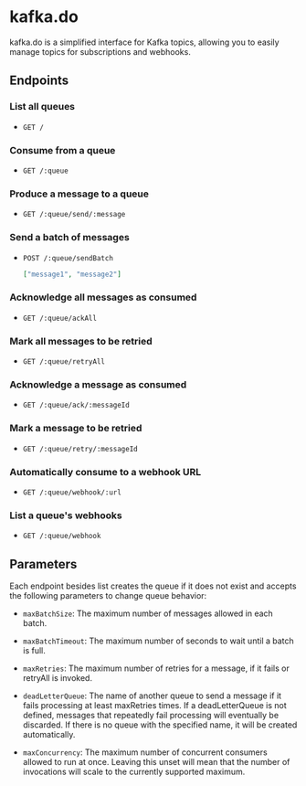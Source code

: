 # kafka.do

kafka.do is a simplified interface for Kafka topics, allowing you to easily manage topics for subscriptions and webhooks.

## Endpoints

### List all queues

- `GET /`

### Consume from a queue

- `GET /:queue`

### Produce a message to a queue

- `GET /:queue/send/:message`

### Send a batch of messages

- `POST /:queue/sendBatch`

  ```json
  ["message1", "message2"]
  ```

### Acknowledge all messages as consumed

- `GET /:queue/ackAll`

### Mark all messages to be retried

- `GET /:queue/retryAll`

### Acknowledge a message as consumed

- `GET /:queue/ack/:messageId`

### Mark a message to be retried

- `GET /:queue/retry/:messageId`

### Automatically consume to a webhook URL

- `GET /:queue/webhook/:url`

### List a queue's webhooks

- `GET /:queue/webhook`

## Parameters

Each endpoint besides list creates the queue if it does not exist and accepts the following parameters to change queue behavior:

- `maxBatchSize`: The maximum number of messages allowed in each batch.

- `maxBatchTimeout`: The maximum number of seconds to wait until a batch is full.

- `maxRetries`: The maximum number of retries for a message, if it fails or retryAll is invoked.

- `deadLetterQueue`: The name of another queue to send a message if it fails processing at least maxRetries times. If a deadLetterQueue is not defined, messages that repeatedly fail processing will eventually be discarded. If there is no queue with the specified name, it will be created automatically.

- `maxConcurrency`: The maximum number of concurrent consumers allowed to run at once. Leaving this unset will mean that the number of invocations will scale to the currently supported maximum.
